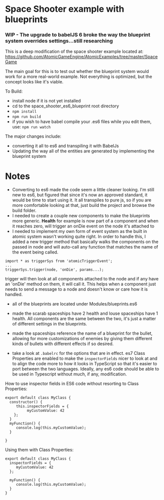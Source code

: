 # Space Shooter example with blueprints

### WIP - The upgrade to babelJS 6 broke the way the blueprint system overrides settings...still researching

This is a deep modification of the space shooter example located at: https://github.com/AtomicGameEngine/AtomicExamples/tree/master/SpaceGame

The main goal for this is to test out whether the blueprint system would work for a more real-world example.  Not everything is optimized, but the concept looks like it's viable.

To Build:
* install node if it is not yet installed
* cd to the space_shooter_es6_blueprint root directory
* ```npm install```
* ```npm run build```
*  if you wish to have babel compile your .es6 files while you edit them, use: ```npm run watch```


The major changes include:
* converting it all to es6 and transpiling it with BabelJs
* Updating the way all of the entities are generated by implementing the blueprint system

# Notes
* Converting to es6 made the code seem a little cleaner looking.  I'm still new to es6, but figured that since it's now an approved standard, it would be time to start using it.  It all transpiles to pure js, so if you are more comfortable looking at that, just build the project and browse the build folder.
* I needed to create a couple new components to make the blueprints more generic.  **Health** for example is now part of a component and when it reaches zero, will trigger an onDie event on the node it's attached to
* I needed to implement my own form of event system as the built in atomic system wasn't working quite right.  In order to handle this, I added a new trigger method that basically walks the components on the passed
in node and will auto-call any function that matches the name of the event being called.
```
import * as triggerSys from 'atomicTriggerEvent';
...
triggerSys.trigger(node, 'onDie', params...);
```
trigger will then look at all components attached to the node and if any have an 'onDie' method on them, it will call it.  This helps when a component just needs to send a message to a node and doesn't know or care how it is handled.
* all of the blueprints are located under Modules/blueprints.es6
* made the scarab spaceships have 2 health and louse spaceships have 1 health.  All components are the same between the two, it's just a matter of different settings in the blueprints.
* made the spaceships reference the name of a blueprint for the bullet, allowing for more customizations of enemies by giving them different kinds of bullets with different effects if so desired.  

* take a look at ```.babelrc``` for the options that are in effect.  es7 Class Properties are enabled to make the ```inspectorFields``` nicer to look at and to align the code more to how it looks in TypeScript so that it's easier to port between the two languages.  Ideally, any es6 code should be able to be used in Typescript without much, if any, modification.

How to use inspector fields in ES6 code without resorting to Class Properties:
```
export default class MyClass {
  constructor() {
     this.inspectorFields = {
          myCustomValue: 42
    };
  }
  myFunction() {
     console.log(this.myCustomValue);
  }

}
```

Using them with Class Properties:
```
export default class MyClass {
  inspectorFields = {
     myCustomValue: 42
  };

  myFunction() {
     console.log(this.myCustomValue);
  }
}
```
